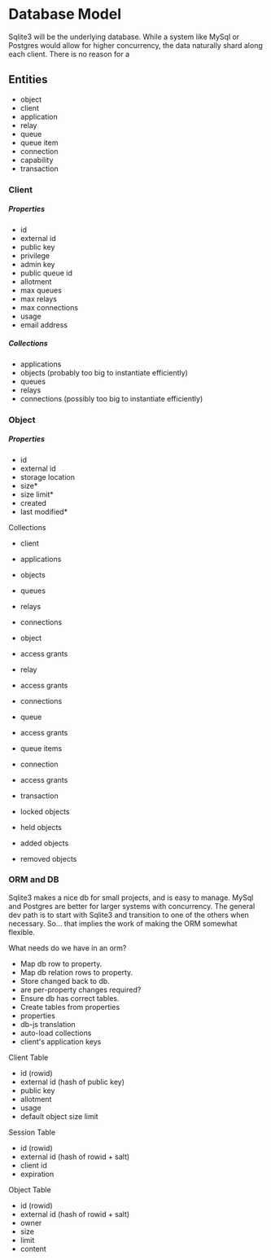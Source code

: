 Database Model
==============

Sqlite3 will be the underlying database. While a system like MySql or Postgres would allow for
higher concurrency, the data naturally shard along each client.  There is no reason for a
## Entities

- object
- client
- application
- relay
- queue
- queue item
- connection
- capability
- transaction

### Client

##### Properties

- id
- external id
- public key
- privilege
- admin key
- public queue id
- allotment
- max queues
- max relays
- max connections
- usage
- email address

##### Collections

- applications
- objects (probably too big to instantiate efficiently)
- queues
- relays
- connections (possibly too big to instantiate efficiently)

### Object

##### Properties

- id
- external id
- storage location
- size*
- size limit*
- created
- last modified*



Collections
- client
 - applications
 - objects
 - queues
 - relays
 - connections

- object
 - access grants

- relay
 - access grants
 - connections

- queue
 - access grants
 - queue items

- connection
 - access grants

- transaction
 - locked objects
 - held objects
 - added objects
 - removed objects


### ORM and DB

Sqlite3 makes a nice db for small projects, and is easy to manage.  MySql and Postgres are better
for larger systems with concurrency.  The general dev path is to start with Sqlite3 and transition
to one of the others when necessary.  So... that implies the work of making the ORM somewhat
flexible.

What needs do we have in an orm?

- Map db row to property.
- Map db relation rows to property.
- Store changed back to db.
 - are per-property changes required?
- Ensure db has correct tables.
- Create tables from properties
- properties
 - db-js translation
 - auto-load collections
  - client's application keys


Client Table

- id (rowid)
- external id (hash of public key)
- public key
- allotment
- usage
- default object size limit

Session Table

- id (rowid)
- external id (hash of rowid + salt)
- client id
- expiration

Object Table

- id (rowid)
- external id (hash of rowid + salt)
- owner
- size
- limit
- content
